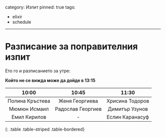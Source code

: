 category: Изпит
pinned: true
tags:
  - elixir
  - schedule

--------
# Разписание за поправителния изпит

Ето го и разписанието за утре:

**Който не се вижда може да дойде в 13:15**

|10:00|10:45|11:30|
|:-:|:-:|:-:|
|Полина Кръстева|Женя Георгиева|Хрисина Тодоров|
|Мюмюн Исмаил|Радослав Георгиев|Димитър Узунов|
|Емил Кирилов| - |Еслин Каранасуф|
{: .table .table-striped .table-bordered}
